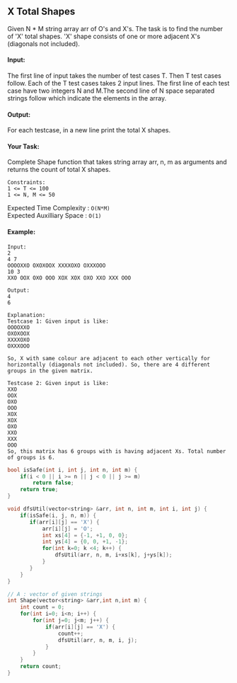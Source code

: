 ## X Total Shapes

Given N \* M string array arr of O's and X's. The task is to find the number of 'X' total shapes.
'X' shape consists of one or more adjacent X's (diagonals not included).

#### Input:

The first line of input takes the number of test cases T. Then T test cases follow. Each of the T test cases takes 2 input lines. The first line of each test case have two integers N and M.The second line of N space separated strings follow which indicate the elements in the array.

#### Output:

For each testcase, in a new line print the total X shapes.

#### Your Task:

Complete Shape function that takes string array arr, n, m as arguments and returns the count of total X shapes.

```
Constraints:
1 <= T <= 100
1 <= N, M <= 50
```

Expected Time Complexity : `O(N*M)`  
Expected Auxilliary Space : `O(1)`

#### Example:

```
Input:
2
4 7
OOOOXXO OXOXOOX XXXXOXO OXXXOOO
10 3
XXO OOX OXO OOO XOX XOX OXO XXO XXX OOO

Output:
4
6

Explanation:
Testcase 1: Given input is like:
OOOOXXO
OXOXOOX
XXXXOXO
OXXXOOO

So, X with same colour are adjacent to each other vertically for horizontally (diagonals not included). So, there are 4 different groups in the given matrix.

Testcase 2: Given input is like:
XXO
OOX
OXO
OOO
XOX
XOX
OXO
XXO
XXX
OOO
So, this matrix has 6 groups with is having adjacent Xs. Total number of groups is 6.
```

```c++
bool isSafe(int i, int j, int n, int m) {
    if(i < 0 || i >= n || j < 0 || j >= m)
        return false;
    return true;
}

void dfsUtil(vector<string> &arr, int n, int m, int i, int j) {
    if(isSafe(i, j, n, m)) {
       if(arr[i][j] == 'X') {
           arr[i][j] = 'O';
           int xs[4] = {-1, +1, 0, 0};
           int ys[4] = {0, 0, +1, -1};
           for(int k=0; k <4; k++) {
               dfsUtil(arr, n, m, i+xs[k], j+ys[k]);
           }
       }
    }
}

// A : vector of given strings
int Shape(vector<string> &arr,int n,int m) {
    int count = 0;
    for(int i=0; i<n; i++) {
        for(int j=0; j<m; j++) {
            if(arr[i][j] == 'X') {
                count++;
                dfsUtil(arr, n, m, i, j);
            }
        }
    }
    return count;
}
```
